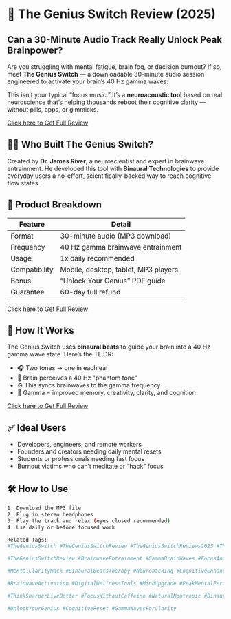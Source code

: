 # 🧠 The Genius Switch Review (2025)

## Can a 30-Minute Audio Track Really Unlock Peak Brainpower?

Are you struggling with mental fatigue, brain fog, or decision burnout? If so, meet **The Genius Switch** — a downloadable 30-minute audio session engineered to activate your brain’s 40 Hz gamma waves.

This isn’t your typical “focus music.” It’s a **neuroacoustic tool** based on real neuroscience that’s helping thousands reboot their cognitive clarity — without pills, apps, or gimmicks.

[Click here to Get Full Review](https://digitalproreviews.hashnode.dev/the-genius-switch-review-does-it-live-up-to-hype)

## 👨‍🔬 Who Built The Genius Switch?

Created by **Dr. James River**, a neuroscientist and expert in brainwave entrainment. He developed this tool with **Binaural Technologies** to provide everyday users a no-effort, scientifically-backed way to reach cognitive flow states.



## 🧰 Product Breakdown

| Feature              | Detail                                   |
|----------------------|-------------------------------------------|
| Format              | 30-minute audio (MP3 download)            |
| Frequency           | 40 Hz gamma brainwave entrainment         |
| Usage               | 1x daily recommended                      |
| Compatibility       | Mobile, desktop, tablet, MP3 players      |
| Bonus               | “Unlock Your Genius” PDF guide            |
| Guarantee           | 60-day full refund                        |

[Click here to Get Full Review](https://digitalproreviews.hashnode.dev/the-genius-switch-review-does-it-live-up-to-hype)


## 🧠 How It Works

The Genius Switch uses **binaural beats** to guide your brain into a 40 Hz gamma wave state. Here’s the TL;DR:

- 🎧 Two tones → one in each ear
- 🧠 Brain perceives a 40 Hz "phantom tone"
- ⚙️ This syncs brainwaves to the gamma frequency
- 🚀 Gamma = improved memory, creativity, clarity, and cognition

[Click here to Get Full Review](https://digitalproreviews.hashnode.dev/the-genius-switch-review-does-it-live-up-to-hype)


## ✅ Ideal Users

- Developers, engineers, and remote workers
- Founders and creators needing daily mental resets
- Students or professionals needing fast focus
- Burnout victims who can’t meditate or “hack” focus


## 🛠️ How to Use

```bash
1. Download the MP3 file
2. Plug in stereo headphones
3. Play the track and relax (eyes closed recommended)
4. Use daily or before focused work

Related Tags:
#TheGeniusSwitch #TheGeniusSwitchReview #TheGeniusSwitchReviews2025 #TheGeniusSwitchAppReview2025 #TheGeniusSwitchBonus #TheGeniusSwitchProduct #TheGeniusSwitchPrice #TheGeniusSwitchOtos #TheGeniusSwitchOffers #TheGeniusSwitchBonuses #TheGeniusSwitchBuy #TheGeniusSwitchWebsite #TheGeniusSwitchSite #TheGeniusSwitchApp #TheGeniusSwitchHonestReviews #TheGeniusSwitchLatestReviews #TheGeniusSwitchUsersExperience #TheGeniusSwitchUsersReview #TheGeniusSwitchDemo #TheGeniusSwitchTutorial #TheGeniusSwitchPurchaseOnline #TheGeniusSwitchDownload #TheGeniusSwitch

#TheGeniusSwitchReview #BrainwaveEntrainment #GammaBrainWaves #FocusAndProductivity

#MentalClarityHack #BinauralBeatsTherapy #Neurohacking #CognitiveEnhancement #BrainBoostingAudio

#BrainwaveActivation #DigitalWellnessTools #MindUpgrade #PeakMentalPerformance #ProductivityWithoutPills #SoundTherapyForFocus #BrainHackThatWorks #BiohackingYourBrain

#ThinkSharperLiveBetter #FocusWithoutCaffeine #NaturalNootropic #BinauralBeatsForFocus

#UnlockYourGenius #CognitiveReset #GammaWavesForClarity
